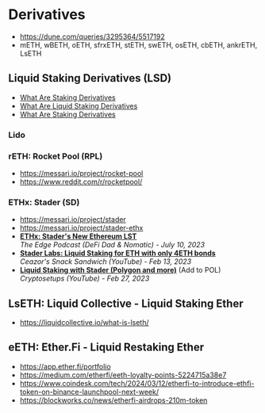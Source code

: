 # Derivatives

- https://dune.com/queries/3295364/5517192
- mETH, wBETH, oETH, sfrxETH, stETH, swETH, osETH, cbETH, ankrETH, LsETH

## Liquid Staking Derivatives (LSD)

- [What Are Staking Derivatives](https://medium.com/citadel-one/what-are-staking-derivatives-8fd86ed315a2)
- [What Are Liquid Staking Derivatives](https://www.datawallet.com/crypto/what-are-liquid-staking-derivatives)
- [What Are Staking Derivatives](https://limechain.tech/blog/liquid-staking-derivatives-explained/)

### Lido

### rETH: Rocket Pool (RPL)

- https://messari.io/project/rocket-pool
- https://www.reddit.com/r/rocketpool/

### ETHx: Stader (SD)

- https://messari.io/project/stader
- https://messari.io/project/stader-ethx
- [**ETHx: Stader's New Ethereum LST**](https://www.youtube.com/watch?v=tTlCnc8sjd0)
  <br/>_The Edge Podcast (DeFi Dad & Nomatic) - July 10, 2023_
- [**Stader Labs: Liquid Staking for ETH with only 4ETH bonds**](https://www.youtube.com/watch?v=Sn0q4cW6opU)
  <br/>_Ceazor's Snack Sandwich (YouTube) - Feb 13, 2023_
- [**Liquid Staking with Stader (Polygon and more)**](https://www.youtube.com/watch?v=V0W8abretag) (Add to POL)
  <br/>_Cryptosetups (YouTube) - Feb 27, 2023_

## LsETH: Liquid Collective - Liquid Staking Ether

- https://liquidcollective.io/what-is-lseth/

## eETH: Ether.Fi - Liquid Restaking Ether
- https://app.ether.fi/portfolio
- https://medium.com/etherfi/eeth-loyalty-points-5224715a38e7
- https://www.coindesk.com/tech/2024/03/12/etherfi-to-introduce-ethfi-token-on-binance-launchpool-next-week/
- https://blockworks.co/news/etherfi-airdrops-210m-token
